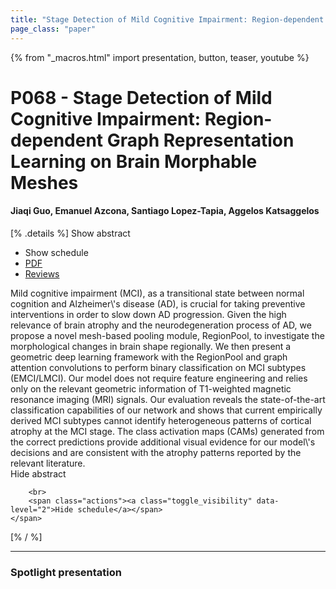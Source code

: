 ```yaml
---
title: "Stage Detection of Mild Cognitive Impairment: Region-dependent Graph Representation Learning on Brain Morphable Meshes"
page_class: "paper"
---
```


{% from "_macros.html" import presentation, button, teaser, youtube %}

# P068 - Stage Detection of Mild Cognitive Impairment: Region-dependent Graph Representation Learning on Brain Morphable Meshes

#### Jiaqi Guo, Emanuel Azcona, Santiago Lopez-Tapia, Aggelos Katsaggelos

[% .details %]
<a class="toggle_visibility" data-selector=".abstract" data-level="3">Show abstract</a>
- <a class="toggle_visibility" data-selector=".schedule" data-level="3">Show schedule</a>
- <a href="https://openreview.net/pdf?id=J4JWTCq14u">PDF</a>
- <a href="https://openreview.net/forum?id=J4JWTCq14u">Reviews</a>

<p>
    <span class="abstract">
        Mild cognitive impairment (MCI), as a transitional state between normal cognition and Alzheimer\'s disease (AD), is crucial for taking preventive interventions in order to slow down AD progression. Given the high relevance of brain atrophy and the neurodegeneration process of AD, we propose a novel mesh-based pooling module, RegionPool, to investigate the morphological changes in brain shape regionally. We then present a geometric deep learning framework with the RegionPool and graph attention convolutions to perform binary classification on MCI subtypes (EMCI/LMCI). Our model does not require feature engineering and relies only on the relevant geometric information of T1-weighted magnetic resonance imaging (MRI) signals. Our evaluation reveals the state-of-the-art classification capabilities of our network and shows that current empirically derived MCI subtypes cannot identify heterogeneous patterns of cortical atrophy at the MCI stage. The class activation maps (CAMs) generated from the correct predictions provide additional visual evidence for our model\'s decisions and are consistent with the atrophy patterns reported by the relevant literature.
        <br>
        <span class="actions"><a class="toggle_visibility" data-level="2">Hide abstract</a></span>
    </span>
</p>

<p>
    <span class="schedule">
        
        <br>
        <span class="actions"><a class="toggle_visibility" data-level="2">Hide schedule</a></span>
    </span>
</p>
[% / %]

---


### Spotlight presentation
